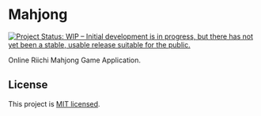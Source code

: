 # Mahjong

[![Project Status: WIP – Initial development is in progress, but there has not yet been a stable, usable release suitable for the public.](https://www.repostatus.org/badges/latest/wip.svg)](https://www.repostatus.org/#wip)

Online Riichi Mahjong Game Application.

## License

This project is [MIT licensed](./LICENSE).

